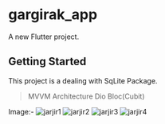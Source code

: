 # gargirak_app

A new Flutter project.

## Getting Started

This project is a dealing with SqLite Package.

> MVVM Architecture
> Dio 
> Bloc(Cubit)

Image:-
![jarjir1](https://github.com/ZiadAhmedHelmy/Jarjir_App/assets/145056091/6a200099-a48f-4a1d-b6f4-45513ec0b3d8)
![jarjir2](https://github.com/ZiadAhmedHelmy/Jarjir_App/assets/145056091/2544696a-539f-46fb-bf68-ab28cf485333)
![jarjir3](https://github.com/ZiadAhmedHelmy/Jarjir_App/assets/145056091/400bf6a8-dc6b-4a83-a82c-bb1b09b36f66)
![jarjir4](https://github.com/ZiadAhmedHelmy/Jarjir_App/assets/145056091/a1729363-2d37-4eb2-a6b7-4d52f4980f8e)
